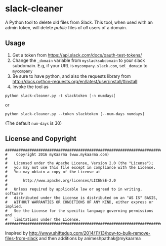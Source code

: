 # slack-cleaner
A Python tool to delete old files from Slack. This tool, when used with an admin token, will delete _public_ files of _all_ users of a domain.

## Usage
1. Get a token from https://api.slack.com/docs/oauth-test-tokens/ 
2. Change the `_domain` variable from `myslacksubdomain` to your slack subdomain. E.g, if your URL is `mycompany.slack.com`, set `_domain` to `mycompany`
3. Be sure to have python, and also the requests library from http://docs.python-requests.org/en/latest/user/install/#install
4. Invoke the tool as
```
python slack-cleaner.py -t slacktoken [-n numdays]
``` 
or 
```
python slack-cleaner.py --token slacktoken [--num-days numdays]
```
(The default `num-days` is 30)

## License and Copyright
```
##############################################################################################
#    Copyright 2016 myKaarma (www.mykaarma.com)
#
#   Licensed under the Apache License, Version 2.0 (the "License");
#   you may not use this file except in compliance with the License.
#   You may obtain a copy of the License at
#
#       http://www.apache.org/licenses/LICENSE-2.0
#
#   Unless required by applicable law or agreed to in writing, software
#   distributed under the License is distributed on an "AS IS" BASIS,
#   WITHOUT WARRANTIES OR CONDITIONS OF ANY KIND, either express or implied.
#   See the License for the specific language governing permissions and
#   limitations under the License.
##############################################################################################
```
Inspired by http://www.shiftedup.com/2014/11/13/how-to-bulk-remove-files-from-slack and then additions by animeshpathak@mykaarma

